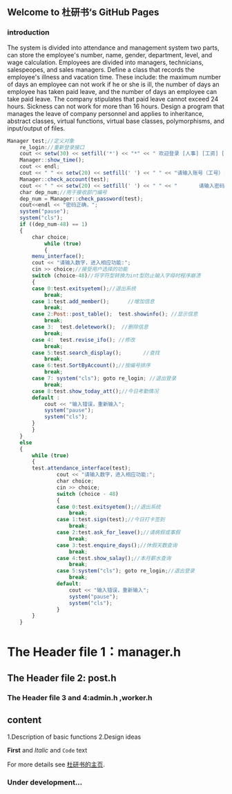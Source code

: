 ## Welcome to 杜研书‘s GitHub Pages

### introduction 


The system is divided into attendance and management system two parts, can store the employee's number, name, gender, department, level, and wage calculation. Employees are divided into managers, technicians, salespeopes, and sales managers.
Define a class that records the employee's illness and vacation time. These include: the maximum number of days an employee can not work if he or she is ill, the number of days an employee has taken paid leave, and the number of days an employee can take paid leave. The company stipulates that paid leave cannot exceed 24 hours. Sickness can not work for more than 16 hours.
Design a program that manages the leave of company personnel and applies to inheritance, abstract classes, virtual functions, virtual base classes, polymorphisms, and input/output of files.


```javascript
Manager test;//定义对象
	re_login://重新登录接口
	cout << setw(30) << setfill('*') << "*" << " 欢迎登录 [人事] [工资] [考勤] 系统 " << setw(30) << setfill('*') << "* " << endl;
	Manager::show_time();
	cout << endl;
	cout << " " << setw(20) << setfill(' ') << " " << "请输入账号（工号）:"  ;
	Manager::check_account(test);
	cout << " " << setw(20) << setfill(' ') << " " << "       请输入密码:";//密码组成为，第一位部门编号，后面为工号
	char dep_num;//用于接收部门编号
	dep_num = Manager::check_password(test);	
	cout<<endl << "密码正确，";
	system("pause");
	system("cls");	
	if ((dep_num-48) == 1)
	{
		char choice;
			while (true)
			{
		menu_interface();
		cout << "请输入数字，进入相应功能:";
		cin >> choice;//接受用户选择的功能
		switch (choice-48)//将字符型转换为int型防止输入字母时程序崩溃
		{
		case 0:test.exitsyetem();//退出系统
			break;
		case 1:test.add_member();      //增加信息
			break;
		case 2:Post::post_table();  test.showinfo(); //显示信息
			break;
		case 3:  test.deletework();  //删除信息
			break;
		case 4:  test.revise_ifo(); //修改
			break;
		case 5:test.search_display();       //查找
			break;
		case 6:test.SortByAccount();//按编号排序
			break;
		case 7: system("cls"); goto re_login; //退出登录
			break;
		case 8:test.show_today_att();//今日考勤情况
		default :
			cout << "输入错误，重新输入";
			system("pause");
			system("cls");
		}
		}
	}	
	else
	{
		while (true)
		{
		test.attendance_interface(test);
				cout << "请输入数字，进入相应功能:";
				char choice;
				cin >> choice;
				switch (choice - 48)
				{
				case 0:test.exitsyetem();//退出系统
					break;
				case 1:test.sign(test);//今日打卡签到
					break;
				case 2:test.ask_for_leave();//请病假或事假
					break;
				case 3:test.enquire_days();//休假天数查询
					break;
				case 4:test.show_salay();//本月薪水查询
					break;
				case 5:system("cls"); goto re_login;//退出登录
					break;
				default:
					cout << "输入错误，重新输入";
					system("pause");
					system("cls");
				}
		}		
	}
```

# The Header file 1：manager.h
## The Header file 2: post.h
###  The Header file 3 and 4:admin.h ,worker.h 

## content
1.Description of basic functions
2.Design ideas


**First** and _Italic_ and `Code` text


For more details see [杜研书的主页](https://duyanshu.girhub.io).

### Under development...
